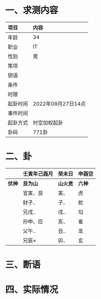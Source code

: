 # 一、求测内容
|项目|内容|
|:-|:-|
|年龄|34|
|职业|IT|
|性别|男|
|策项||
|钥语||
|条件||
|时限||
|起卦时间|2022年09月27日14点|
|事件时间||
|起卦方式|时空加权起卦|
|卦码|771卦|

# 二、卦
||壬寅年己酉月|癸未日|申酉空|
|:-|:-|:-|:-|
|**伏神**|**艮为山**|**山火贲**|**六神**|
||官寅、艮|寅、|虎|
||财子..|子..|蛇|
||兄戌..|戌..|勾|
||孙申、应|亥、|雀|
||父午..|丑..|龙|
||兄辰×|卯、|玄|


# 三、断语

# 四、实际情况